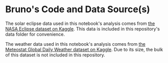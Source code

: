 # Bruno's Code and Data Source(s)

The solar eclipse data used in this notebook's analysis comes from [the NASA Eclipse dataset on Kaggle](https://www.kaggle.com/datasets/nasa/solar-eclipses/data). This data is included in this repository's data folder for convenience.

The weather data used in this notebook's analysis comes from [the Meteostat Global Daily Weather dataset on Kaggle](https://www.kaggle.com/datasets/guillemservera/global-daily-climate-data). Due to its size, the bulk of this dataset is not included in this repository.